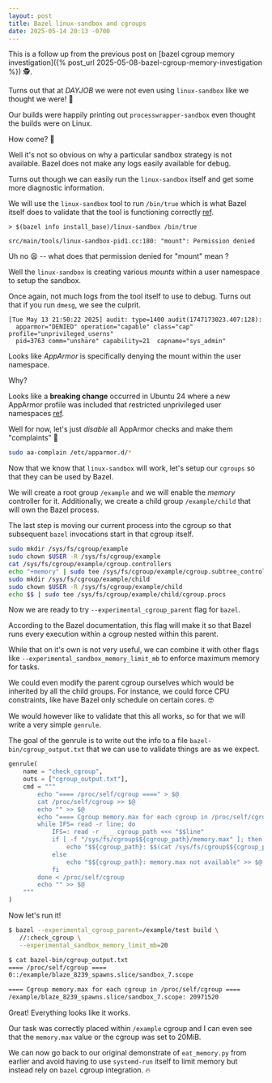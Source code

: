 ```yaml
---
layout: post
title: Bazel linux-sandbox and cgroups
date: 2025-05-14 20:13 -0700
---
```


This is a follow up from the previous post on [bazel cgroup memory investigation]({% post_url 2025-05-08-bazel-cgroup-memory-investigation %}) 🕵️.

Turns out that at _$DAYJOB$_ we were not even using `linux-sandbox` like we thought we were! 🤦

Our builds were happily printing out `processwrapper-sandbox` even thought the builds were on Linux.

How come? 🤔

Well it's not so obvious on why a particular sandbox strategy is not available. Bazel does not make any logs
easily available for debug.

Turns out though we can easily run the `linux-sandbox` itself and get some more diagnostic information.

We will use the `linux-sandbox` tool to run `/bin/true` which is what Bazel itself does to validate that
the tool is functioning correctly [ref](https://cs.opensource.google/bazel/bazel/+/master:src/main/java/com/google/devtools/build/lib/sandbox/LinuxSandboxedSpawnRunner.java;l=99;drc=edd51a86c111407a6ca8ad079ca7cdb92dbfb0c3).


```console
> $(bazel info install_base)/linux-sandbox /bin/true

src/main/tools/linux-sandbox-pid1.cc:180: "mount": Permission denied
```

Uh no 😫 -- what does that permission denied for "mount" mean ?

Well the `linux-sandbox` is creating various _mounts_ within a user namespace to setup
the sandbox.

Once again, not much logs from the tool itself to use to debug.
Turns out that if you run `dmesg`, we see the culprit.

```
[Tue May 13 21:50:22 2025] audit: type=1400 audit(1747173023.407:128):
  apparmor="DENIED" operation="capable" class="cap" profile="unprivileged_userns"
  pid=3763 comm="unshare" capability=21  capname="sys_admin"
```

Looks like _AppArmor_ is specifically denying the mount within the user namespace.

Why?

Looks like a **breaking change** occurred in Ubuntu 24 where a new AppArmor profile was included that
restricted unprivileged user namespaces [ref](https://ubuntu.com/blog/ubuntu-23-10-restricted-unprivileged-user-namespaces).

Well for now, let's just _disable_ all AppArmor checks and make them "complaints" 🤫

```bash
sudo aa-complain /etc/apparmor.d/*
```

Now that we know that `linux-sandbox` will work, let's setup our `cgroups` so that they can be used by Bazel.

We will create a root group `/example` and we will enable the _memory_ controller for it. Additionally, we create a child group
`/example/child` that will own the Bazel process.

The last step is moving our current process into the cgroup so that subsequent `bazel` invocations start
in that cgroup itself.

```bash
sudo mkdir /sys/fs/cgroup/example
sudo chown $USER -R /sys/fs/cgroup/example
cat /sys/fs/cgroup/example/cgroup.controllers
echo "+memory" | sudo tee /sys/fs/cgroup/example/cgroup.subtree_control
sudo mkdir /sys/fs/cgroup/example/child
sudo chown $USER -R /sys/fs/cgroup/example/child
echo $$ | sudo tee /sys/fs/cgroup/example/child/cgroup.procs
```

Now we are ready to try `--experimental_cgroup_parent` flag for `bazel`.

According to the Bazel documentation, this flag will make it so that Bazel runs every execution within a cgroup nested within this parent.

While that on it's own is not very useful, we can combine it with other flags like `--experimental_sandbox_memory_limit_mb` to enforce maximum memory for tasks.

We could even modify the parent cgroup ourselves which would be inherited by all the child groups. For instance, we could force CPU constraints, like have Bazel only schedule on certain cores. 🤓

We would however like to validate that this all works, so for that we will write a very simple `genrule`.

The goal of the genrule is to write out the info to a file `bazel-bin/cgroup_output.txt` that we can use
to validate things are as we expect.

```python
genrule(
    name = "check_cgroup",
    outs = ["cgroup_output.txt"],
    cmd = """
        echo "==== /proc/self/cgroup ====" > $@
        cat /proc/self/cgroup >> $@
        echo "" >> $@
        echo "==== Cgroup memory.max for each cgroup in /proc/self/cgroup ====" >> $@
        while IFS= read -r line; do
            IFS=: read -r _ _ cgroup_path <<< "$$line"
            if [ -f "/sys/fs/cgroup$${cgroup_path}/memory.max" ]; then
                echo "$${cgroup_path}: $$(cat /sys/fs/cgroup$${cgroup_path}/memory.max)" >> $@
            else
                echo "$${cgroup_path}: memory.max not available" >> $@
            fi
        done < /proc/self/cgroup
        echo "" >> $@
    """
)
```

Now let's run it!

```bash
$ bazel --experimental_cgroup_parent=/example/test build \
   //:check_cgroup \
   --experimental_sandbox_memory_limit_mb=20

$ cat bazel-bin/cgroup_output.txt
==== /proc/self/cgroup ====
0::/example/blaze_8239_spawns.slice/sandbox_7.scope

==== Cgroup memory.max for each cgroup in /proc/self/cgroup ====
/example/blaze_8239_spawns.slice/sandbox_7.scope: 20971520
```

Great! Everything looks like it works.

Our task was correctly placed within `/example` cgroup and I can even see
that the `memory.max` value or the cgroup was set to 20MiB.

We can now go back to our original demonstrate of `eat_memory.py` from earlier and avoid having
to use `systemd-run` itself to limit memory but instead rely on `bazel` cgroup integration. 🔥
